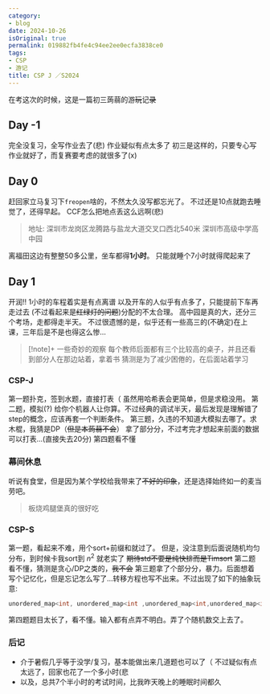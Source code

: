```yaml
---
category:
- blog
date: 2024-10-26
isOriginal: true
permalink: 019882fb4fe4c94ee2ee0ecfa3838ce0
tags:
- CSP
- 游记
title: CSP J ／S2024
---
```

在考这次的时候，这是一篇初三蒟蒻的游~~玩~~记~~录~~
## Day -1
完全没复习，全写作业去了(悲)
作业疑似有点太多了
初三是这样的，只要专心写作业就好了，而复赛要考虑的就很多了(x)
## Day 0
赶回家立马复习下`freopen`啥的，不然太久没写都忘光了。
不过还是10点就跑去睡觉了，还得早起。
CCF怎么把地点丢这么远啊(悲)
> 地址: 深圳市龙岗区龙腾路与盐龙大道交叉口西北540米
> 深圳市高级中学高中园

离福田这边有整整50多公里，坐车都得**1小时**。
只能就睡个7小时就得爬起来了
## Day 1
开润!!
1小时的车程着实是有点离谱
以及开车的人似乎有点多了，只能提前下车再走过去 (不过看起来是~~红绿灯的问题~~)分配的不太合理。
高中园是真的大，还分三个考场，走都得走半天。
不过很遗憾的是，似乎还有一些高三的(不确定)在上课，三年后是不是也得这么惨... 
> [!note]+ 一些奇妙的观察
> 每个教师后面都有三个比较高的桌子，并且还看到部分人在那边站着，拿着书
> 猜测是为了减少困倦的，在后面站着学习
### CSP-J
第一题扑克，签到水题，直接打表（
虽然用哈希表会更简单，但是求稳没用。
第二题，模拟(?) 给你个机器人让你算。不过经典的调试半天，最后发现是理解错了step的概念，应该再套一个判断条件。
第三题，久违的不知道大模拟去哪了。求木棍，我猜是DP（~~但是本蒟蒻不会~~）
拿了部分分，不过考完才想起来前面的数据可以打表...(直接失去20分)
第四题看不懂
### 幕间休息
听说有食堂，但是因为某个学校给我带来了~~不好的印象~~，还是选择始终如一的麦当劳吧。
> 板烧鸡腿堡真的很好吃
### CSP-S
第一题，看起来不难，用个sort+前缀和就过了。
但是，没注意到后面说随机均匀分布，到时候卡我sort到 $n^2$ 就老实了 ~~期待std不要是纯快排而是Timsort~~
第二题看不懂，猜测是贪心/DP之类的，~~我不会~~
第三题拿了个部分分，暴力。后面想着写个记忆化，但是忘记怎么写了...转移方程也写不出来。不过出现了如下的抽象玩意:
```cpp
unordered_map<int, unordered_map<int ,unordered_map<int,unordered_map<int,int>>>> mpp;
```
第四题题目太长了，看不懂。输入都有点弄不明白。弄了个随机数交上去了。
### 后记
- 介于暑假几乎等于没学/复习，基本能做出来几道题也可以了（
  不过疑似有点太远了，回家也花了一个多小时(悲
- 以及，总共7个半小时的考试时间，比我昨天晚上的睡眠时间都久